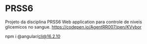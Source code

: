 # PRSS6
Projeto da disciplina PRSS6 
Web application para controle de niveis glicemicos no sangue.
https://codepen.io/AgentRR007/pen/KVybor

npm i @angular/cli@16.2.10
